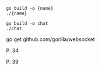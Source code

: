 ```
go build -o {name}
./{name}
```

```
go build -o chat
./chat
```

go get github.com/gorilla/websocket

P. 34

P. 39